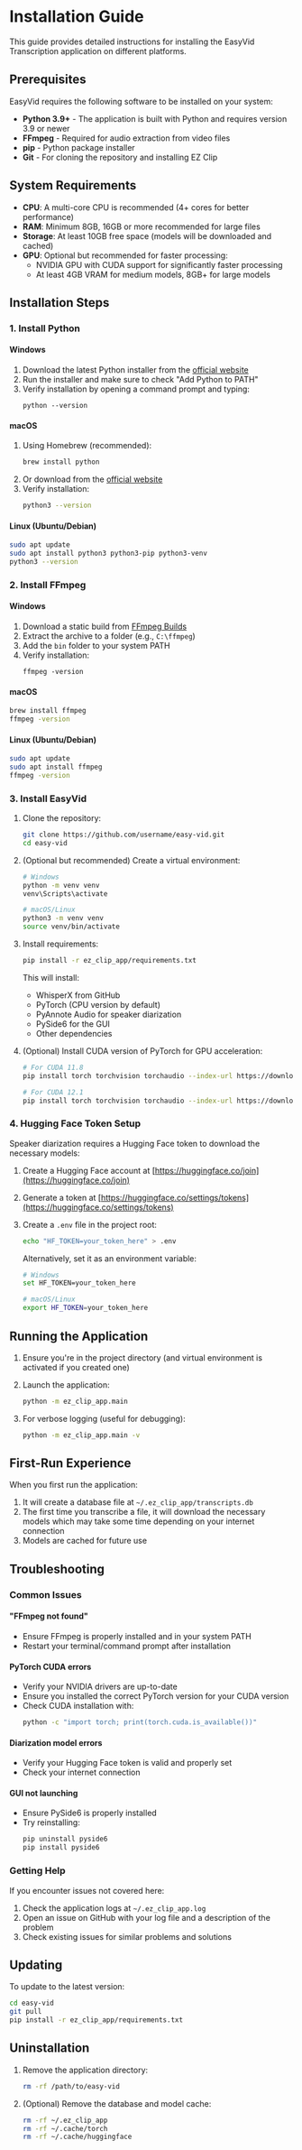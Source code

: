 # Installation Guide

This guide provides detailed instructions for installing the EasyVid Transcription application on different platforms.

## Prerequisites

EasyVid requires the following software to be installed on your system:

- **Python 3.9+** - The application is built with Python and requires version 3.9 or newer
- **FFmpeg** - Required for audio extraction from video files
- **pip** - Python package installer
- **Git** - For cloning the repository and installing EZ Clip

## System Requirements

- **CPU**: A multi-core CPU is recommended (4+ cores for better performance)
- **RAM**: Minimum 8GB, 16GB or more recommended for large files
- **Storage**: At least 10GB free space (models will be downloaded and cached)
- **GPU**: Optional but recommended for faster processing:
  - NVIDIA GPU with CUDA support for significantly faster processing
  - At least 4GB VRAM for medium models, 8GB+ for large models

## Installation Steps

### 1. Install Python

#### Windows
1. Download the latest Python installer from the [official website](https://www.python.org/downloads/)
2. Run the installer and make sure to check "Add Python to PATH"
3. Verify installation by opening a command prompt and typing:
   ```
   python --version
   ```

#### macOS
1. Using Homebrew (recommended):
   ```bash
   brew install python
   ```
2. Or download from the [official website](https://www.python.org/downloads/macos/)
3. Verify installation:
   ```bash
   python3 --version
   ```

#### Linux (Ubuntu/Debian)
```bash
sudo apt update
sudo apt install python3 python3-pip python3-venv
python3 --version
```

### 2. Install FFmpeg

#### Windows
1. Download a static build from [FFmpeg Builds](https://ffmpeg.org/download.html#build-windows)
2. Extract the archive to a folder (e.g., `C:\ffmpeg`)
3. Add the `bin` folder to your system PATH
4. Verify installation:
   ```
   ffmpeg -version
   ```

#### macOS
```bash
brew install ffmpeg
ffmpeg -version
```

#### Linux (Ubuntu/Debian)
```bash
sudo apt update
sudo apt install ffmpeg
ffmpeg -version
```

### 3. Install EasyVid

1. Clone the repository:
   ```bash
   git clone https://github.com/username/easy-vid.git
   cd easy-vid
   ```

2. (Optional but recommended) Create a virtual environment:
   ```bash
   # Windows
   python -m venv venv
   venv\Scripts\activate
   
   # macOS/Linux
   python3 -m venv venv
   source venv/bin/activate
   ```

3. Install requirements:
   ```bash
   pip install -r ez_clip_app/requirements.txt
   ```

   This will install:
   - WhisperX from GitHub
   - PyTorch (CPU version by default)
   - PyAnnote Audio for speaker diarization
   - PySide6 for the GUI
   - Other dependencies

4. (Optional) Install CUDA version of PyTorch for GPU acceleration:
   ```bash
   # For CUDA 11.8
   pip install torch torchvision torchaudio --index-url https://download.pytorch.org/whl/cu118
   
   # For CUDA 12.1
   pip install torch torchvision torchaudio --index-url https://download.pytorch.org/whl/cu121
   ```

### 4. Hugging Face Token Setup

Speaker diarization requires a Hugging Face token to download the necessary models:

1. Create a Hugging Face account at [https://huggingface.co/join](https://huggingface.co/join)
2. Generate a token at [https://huggingface.co/settings/tokens](https://huggingface.co/settings/tokens)
3. Create a `.env` file in the project root:
   ```bash
   echo "HF_TOKEN=your_token_here" > .env
   ```
   
   Alternatively, set it as an environment variable:
   ```bash
   # Windows
   set HF_TOKEN=your_token_here
   
   # macOS/Linux
   export HF_TOKEN=your_token_here
   ```

## Running the Application

1. Ensure you're in the project directory (and virtual environment is activated if you created one)

2. Launch the application:
   ```bash
   python -m ez_clip_app.main
   ```

3. For verbose logging (useful for debugging):
   ```bash
   python -m ez_clip_app.main -v
   ```

## First-Run Experience

When you first run the application:

1. It will create a database file at `~/.ez_clip_app/transcripts.db`
2. The first time you transcribe a file, it will download the necessary models which may take some time depending on your internet connection
3. Models are cached for future use

## Troubleshooting

### Common Issues

#### "FFmpeg not found"
- Ensure FFmpeg is properly installed and in your system PATH
- Restart your terminal/command prompt after installation

#### PyTorch CUDA errors
- Verify your NVIDIA drivers are up-to-date
- Ensure you installed the correct PyTorch version for your CUDA version
- Check CUDA installation with:
  ```bash
  python -c "import torch; print(torch.cuda.is_available())"
  ```

#### Diarization model errors
- Verify your Hugging Face token is valid and properly set
- Check your internet connection

#### GUI not launching
- Ensure PySide6 is properly installed
- Try reinstalling:
  ```bash
  pip uninstall pyside6
  pip install pyside6
  ```

### Getting Help

If you encounter issues not covered here:

1. Check the application logs at `~/.ez_clip_app.log`
2. Open an issue on GitHub with your log file and a description of the problem
3. Check existing issues for similar problems and solutions

## Updating

To update to the latest version:

```bash
cd easy-vid
git pull
pip install -r ez_clip_app/requirements.txt
```

## Uninstallation

1. Remove the application directory:
   ```bash
   rm -rf /path/to/easy-vid
   ```

2. (Optional) Remove the database and model cache:
   ```bash
   rm -rf ~/.ez_clip_app
   rm -rf ~/.cache/torch
   rm -rf ~/.cache/huggingface
   ```